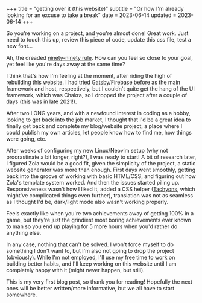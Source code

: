 +++
title = "getting over it (this website)"
subtitle = "Or how I'm already looking for an excuse to take a break"
date = 2023-06-14
updated = 2023-06-14
+++

So you're working on a project, and you're almost done! Great work.
Just need to touch this up, review this piece of code, update this css file, test a new font...

<!-- more -->

Ah, the dreaded [ninety-ninety rule](https://en.wikipedia.org/wiki/Ninety%e2%80%93ninety_rule).
How can you feel so close to your goal, yet feel like you're days away at the same time?

I think that's how I'm feeling at the moment, after riding the high of rebuilding this website.
I had tried Gatsby/Firebase before as the main framework and host, respectively, but I couldn't quite get the hang of the UI framework, which was Chakra, so I dropped the project after a couple of days (this was in late 2021!).

After two LONG years, and with a newfound interest in coding as a hobby, looking to get back into the job market, I thought that I'd be a great idea to finally get back and complete my blog/website project, a place where I could publish my own articles, let people know how to find me, how things were going, etc.

After weeks of configuring my new Linux/Neovim setup (why not procrastinate a bit longer, right?), I was ready to start! A bit of research later, I figured Zola would be a good fit, given the simplicity of the project, a static website generator was more than enough. First days went smoothly, getting back into the groove of working with basic HTML/CSS, and figuring out how Zola's template system worked. And then the issues started piling up. Responsiveness wasn't how I liked it, added a CSS helper ([Tachyons](http://tachyons.io/), which might've complicated things even further), translation was not as seamless as I thought I'd be, dark/light mode also wasn't working properly.

Feels exactly like when you're two achievements away of getting 100% in a game, but they're just the grindiest most boring achievements ever known to man so you end up playing for 5 more hours when you'd rather do anything else.

In any case, nothing that can't be solved. I won't force myself to do something I don't want to, but I'm also not going to drop the project (obviously). While I'm not employed, I'll use my free time to work on building better habits, and I'll keep working on this website until I am completely happy with it (might never happen, but still).

This is my very first blog post, so thank you for reading! Hopefully the next ones will be better written/more informative, but we all have to start somewhere.
